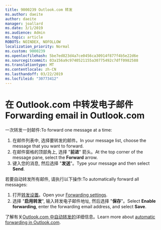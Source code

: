 ```yaml
---
title: 9000239 Outlook.com 转发
ms.author: daeite
author: daeite
manager: joallard
ms.date: 3/1/2019
ms.audience: Admin
ms.topic: article
ROBOTS: NOINDEX, NOFOLLOW
localization_priority: Normal
ms.custom: 9000239
ms.openlocfilehash: 5be7ed823d4a7ce0456ca30914f877f4b5e22d6e
ms.sourcegitcommit: 03a156a9c9740521155a30775492c7dff0982588
ms.translationtype: MT
ms.contentlocale: zh-CN
ms.lasthandoff: 03/22/2019
ms.locfileid: "30773412"
---
```

# <a name="forwarding-email-in-outlookcom"></a><span data-ttu-id="63c4e-102">在 Outlook.com 中转发电子邮件</span><span class="sxs-lookup"><span data-stu-id="63c4e-102">Forwarding email in Outlook.com</span></span>

<span data-ttu-id="63c4e-103">一次转发一封邮件:</span><span class="sxs-lookup"><span data-stu-id="63c4e-103">To forward one message at a time:</span></span>

1. <span data-ttu-id="63c4e-104">在邮件列表中, 选择要转发的邮件。</span><span class="sxs-lookup"><span data-stu-id="63c4e-104">In your message list, choose the message that you want to forward.</span></span>
2. <span data-ttu-id="63c4e-105">在邮件窗格的顶部角上, 选择 "**前进**" 箭头。</span><span class="sxs-lookup"><span data-stu-id="63c4e-105">At the top corner of the message pane, select the **Forward** arrow.</span></span>
3. <span data-ttu-id="63c4e-106">键入您的消息, 然后选择 "**发送**"。</span><span class="sxs-lookup"><span data-stu-id="63c4e-106">Type your message and then select **Send**.</span></span>

<span data-ttu-id="63c4e-107">若要自动转发所有邮件, 请执行以下操作:</span><span class="sxs-lookup"><span data-stu-id="63c4e-107">To automatically forward all messages:</span></span>

1. <span data-ttu-id="63c4e-108">打开[转发设置](https://outlook.live.com/mail/options/mail/forwarding/forwardingOption)。</span><span class="sxs-lookup"><span data-stu-id="63c4e-108">Open your [Forwarding settings](https://outlook.live.com/mail/options/mail/forwarding/forwardingOption).</span></span>
2. <span data-ttu-id="63c4e-109">选择 "**启用转发**", 输入转发电子邮件地址, 然后选择 "**保存**"。</span><span class="sxs-lookup"><span data-stu-id="63c4e-109">Select **Enable forwarding**, enter the forwarding email address, and select **Save**.</span></span>

<span data-ttu-id="63c4e-110">了解有关[Outlook.com 中自动转发的](https://support.office.com/article/6246987c-6c8f-4144-b255-14fc07007dad)详细信息。</span><span class="sxs-lookup"><span data-stu-id="63c4e-110">Learn more about [automatic forwarding in Outlook.com](https://support.office.com/article/6246987c-6c8f-4144-b255-14fc07007dad).</span></span>